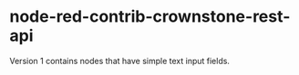 # node-red-contrib-crownstone-rest-api

Version 1 contains nodes that have simple text input fields.
